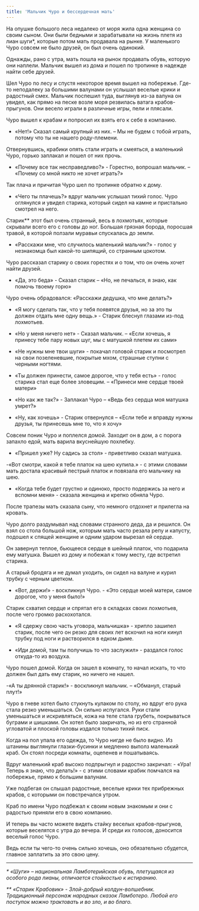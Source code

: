 ```yaml
---
title: 'Мальчик Чуро и бессердечная мать'
---
```




На опушке большого леса недалеко от моря жила одна женщина со своим сыном. Они были бедными и зарабатывали на жизнь плетя из лиан шуги*, которые потом мать продавала на рынке. У маленького Чуро совсем не было друзей, он был очень одинокий.

Однажды, рано с утра, мать пошла на рынок продавать обувь, которую они наплели. Мальчик вышел из дома и пошел по тропинке в надежде найти себе друзей.

Шел Чуро по лесу и спустя некоторое время вышел на побережье. Где-то неподалеку за большими валунами он услышал веселые крики и радостный смех. Мальчик поспешил туда, выглянув из-за валуна он увидел, как прямо на песке возле моря резвилась ватага крабов-прыгунов. Они весело играли в различные игры, пели и плясали.

Чуро вышел к крабам и попросил их взять его к себе в компанию.

- «Нет!» Сказал самый крупный из них. – Мы не будем с тобой играть, потому что ты не нашего роду-племени.

Отвернувшись, крабики опять стали играть и смеяться, а маленький Чуро, горько заплакал и пошел от них прочь.

- «Почему все так несправедливо?» - Горестно, вопрошал мальчик. – «Почему cо мной никто не хочет играть?»

Так плача и причитая Чуро шел по тропинке обратно к дому.

- «Чего ты плачешь?» вдруг мальчик услышал тихий голос.
Чуро оглянулся и увидел старика, который сидел на камне и пристально смотрел на него.

Старик** этот был очень странный, весь в лохмотьях, которые скрывали всего его с головы до ног. Большая грязная борода, поросшая травой, в которой ползали муравьи спускалась до земли.

- «Расскажи мне, что случилось маленький мальчик?» - голос у незнакомца был какой-то шипящий, со странным цокотом.

Чуро рассказал старику о своих горестях и о том, что он очень хочет найти друзей.

- «Да, это беда» - Сказал старик – «Но, не печалься, я знаю, как помочь твоему горю»

Чуро очень обрадовался: «Расскажи дедушка, что мне делать?»

- «Я могу сделать так, что у тебя появятся друзья, но за это ты должен отдать мне одну вещь.» - Старик блеснул глазами из-под лохмотьев.

- «Но у меня ничего нет» - Сказал мальчик. – «Если хочешь, я принесу тебе пару новых шуг, мы с матушкой плетем их сами»

- «Не нужны мне твои шуги» - покачал головой старик и посмотрел на свои позеленевшие, покрытые мхом, страшные ступни с черными ногтями.

- «Ты должен принести, самое дорогое, что у тебя есть» - голос старика стал еще более зловещим. – «Принеси мне сердце твоей матери»

- «Но как же так?» - Заплакал Чуро – «Ведь без сердца моя матушка умрет?»

- «Ну, как хочешь» - Старик отвернулся – «Если тебе и вправду нужны друзья, ты принесешь мне то, что я хочу»

Совсем поник Чуро и поплелся домой. Заходит он в дом, а с порога запахло едой, мать варила вкуснейшую похлебку.

- «Пришел уже? Ну садись за стол» - приветливо сказал матушка.

-«Вот смотри, какой я тебе платок на шею купила.» - с этими словами мать достала красивый пестрый платок и повязала его мальчику на шею.

- «Когда тебе будет грустно и одиноко, просто подержись за него и вспомни меня» - сказала женщина и крепко обняла Чуро.

После трапезы мать сказала сыну, что немного отдохнет и прилегла на кровать.

Чуро долго раздумывал над словами странного деда, да и решился. Он взял со стола большой нож, которым мать часто резала репу и капусту, подошел к спящей женщине и одним ударом вырезал ей сердце.

Он завернул теплое, бьющееся сердце в шейный платок, что подарила ему матушка. Вышел из дому и побежал к тому месту, где встретил старика.

А старый бродяга и не думал уходить, он сидел на валуне и курил трубку с черным цветком.

- «Вот, держи!» - воскликнул Чуро. - «Это сердце моей матери, самое дорогое, что у меня было!»

Старик схватил сердце и спрятал его в складках своих лохмотьев, после чего громко расхохотался.

- «Я сдержу свою часть уговора, мальчишка» - хрипло зашипел старик, после чего он резко для своих лет вскочил на ноги кинул трубку под ноги и растворился в едком дыме.

- «Иди домой, там ты получишь то что заслужил» - раздался голос откуда-то из воздуха.

Чуро пошел домой. Когда он зашел в комнату, то начал искать, то что должен был дать ему старик, но ничего не нашел.

-«А ты дрянной старик!» - воскликнул мальчик. – «Обманул, старый плут!»


Чуро в гневе хотел было стукнуть кулаком по столу, но вдруг его рука стала резко уменьшаться. Он сильно испугался. Руки стали уменьшаться и искривляться, кожа на теле стала грубеть, покрываться буграми и шишками. Он хотел было закричать, но из его странной угловатой и плоской головы издался только тихий писк.

Когда на пол упала его одежда, то Чуро нигде не было видно. Из штанины выглянули глазки-бусинки и медленно выполз маленький краб. Он стоял посреди комнаты, оцепенев и пошатываясь.

Вдруг маленький краб высоко подпрыгнул и радостно закричал: - «Ура! Теперь я знаю, что делать!» - с этими словами крабик помчался на побережье, прямо к большим валунам.

Уже подбегая он слышал радостные, веселые крики тех прибрежных крабов, с которыми он повстречался утром.

Краб по имени Чуро подбежал к своим новым знакомым и они с радостью приняли его в свою компанию.

И теперь вы часто можете видеть стайку веселых крабов-прыгунов, которые веселятся с утра до вечера. И среди их голосов, доносится веселый голос Чуро.

Ведь если ты чего-то очень сильно хочешь, оно обязательно сбудется, главное заплатить за это свою цену.

______________________________________________________________________________________

_* «Шуги» – национальная Ламботерийская обувь, плетущаяся из особого рода лианы, отличается стойкостью к истиранию._

_** «Старик Крабовик» - Злой-добрый колдун-волшебник. Традиционный персонаж народных сказок
Ламботеро. Любой его поступок можно трактовать и во зло, и во благо._